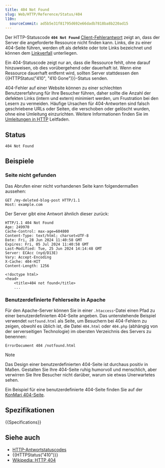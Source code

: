 ```yaml
---
title: 404 Not Found
slug: Web/HTTP/Reference/Status/404
l10n:
  sourceCommit: ad5b5e31f81795d692e66dadb7818ba8b220ad15
---
```


Der HTTP-Statuscode **`404 Not Found`** [Client-Fehlerantwort](/de/docs/Web/HTTP/Reference/Status#client_error_responses) zeigt an, dass der Server die angeforderte Ressource nicht finden kann. Links, die zu einer 404-Seite führen, werden oft als defekte oder tote Links bezeichnet und können dem [Linkverfall](https://en.wikipedia.org/wiki/Link_rot) unterliegen.

Ein 404-Statuscode zeigt nur an, dass die Ressource fehlt, ohne darauf hinzuweisen, ob dies vorübergehend oder dauerhaft ist. Wenn eine Ressource dauerhaft entfernt wird, sollten Server stattdessen den {{HTTPStatus("410", "410 Gone")}}-Status senden.

404-Fehler auf einer Website können zu einer schlechten Benutzererfahrung für Ihre Besucher führen, daher sollte die Anzahl der defekten Links (intern und extern) minimiert werden, um Frustration bei den Lesern zu vermeiden. Häufige Ursachen für 404-Antworten sind falsch geschriebene URLs oder Seiten, die verschoben oder gelöscht wurden, ohne eine Umleitung einzurichten. Weitere Informationen finden Sie im [Umleitungen in HTTP](/de/docs/Web/HTTP/Guides/Redirections) Leitfaden.

## Status

```http
404 Not Found
```

## Beispiele

### Seite nicht gefunden

Das Abrufen einer nicht vorhandenen Seite kann folgendermaßen aussehen:

```http
GET /my-deleted-blog-post HTTP/1.1
Host: example.com
```

Der Server gibt eine Antwort ähnlich dieser zurück:

```http
HTTP/1.1 404 Not Found
Age: 249970
Cache-Control: max-age=604800
Content-Type: text/html; charset=UTF-8
Date: Fri, 28 Jun 2024 11:40:58 GMT
Expires: Fri, 05 Jul 2024 11:40:58 GMT
Last-Modified: Tue, 25 Jun 2024 14:14:48 GMT
Server: ECAcc (nyd/D13E)
Vary: Accept-Encoding
X-Cache: 404-HIT
Content-Length: 1256

<!doctype html>
<head>
    <title>404 not found</title>
    ...
```

### Benutzerdefinierte Fehlerseite in Apache

Für den Apache-Server können Sie in einer `.htaccess`-Datei einen Pfad zu einer benutzerdefinierten 404-Seite angeben. Das untenstehende Beispiel verwendet `notfound.html` als Seite, um Besuchern bei 404-Fehlern zu zeigen, obwohl es üblich ist, die Datei `404.html` oder `404.php` (abhängig von der serverseitigen Technologie) im obersten Verzeichnis des Servers zu benennen:

```apacheconf
ErrorDocument 404 /notfound.html
```

> [!NOTE]
> Das Design einer benutzerdefinierten 404-Seite ist durchaus positiv in Maßen. Gestalten Sie Ihre 404-Seite ruhig humorvoll und menschlich, aber verwirren Sie Ihre Besucher nicht darüber, warum sie etwas Unerwartetes sehen.
>
> Ein Beispiel für eine benutzerdefinierte 404-Seite finden Sie auf der [KonMari 404-Seite](https://konmari.com/404).

## Spezifikationen

{{Specifications}}

## Siehe auch

- [HTTP-Antwortstatuscodes](/de/docs/Web/HTTP/Reference/Status)
- {{HTTPStatus("410")}}
- [Wikipedia: HTTP 404](https://en.wikipedia.org/wiki/HTTP_404)
